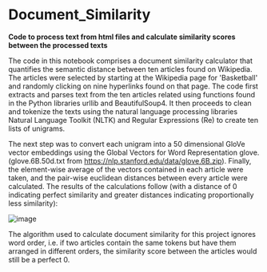 # Document_Similarity
**Code to process text from html files and calculate similarity scores between the processed texts**

  The code in this notebook comprises a document similarity calculator that quantifies the semantic distance between ten articles found on Wikipedia. The articles were selected by starting at the Wikipedia page for 'Basketball' and randomly clicking on nine hyperlinks found on that page. The code first extracts and parses text from the ten articles related using functions found in the Python libraries urllib and BeautifulSoup4.  It then proceeds to clean and tokenize the texts using the natural language processing libraries Natural Language Toolkit (NLTK) and Regular Expressions (Re) to create ten lists of unigrams.  
  
  The next step was to convert each unigram into a 50 dimensional GloVe vector embeddings using the Global Vectors for Word Representation glove. (glove.6B.50d.txt from https://nlp.stanford.edu/data/glove.6B.zip).  Finally, the element-wise average of the vectors contained in each article were taken, and the pair-wise euclidean distances between every article were calculated.  The results of the calculations follow (with a distance of 0 indicating perfect similarity and greater distances indicating proportionally less similarity):
  
![image](https://user-images.githubusercontent.com/91567553/235012483-168b2ba0-9214-4b02-b0ea-012ae214d775.png)

  The algorithm used to calculate document similarity for this project ignores word order, i.e. if two articles contain the same tokens but have them arranged in different orders, the similarity score between the articles would still be a perfect 0. 
